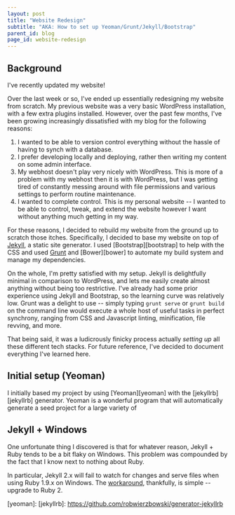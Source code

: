 ```yaml
---
layout: post
title: "Website Redesign"
subtitle: "AKA: How to set up Yeoman/Grunt/Jekyll/Bootstrap"
parent_id: blog
page_id: website-redesign
---
```


## Background 

I've recently updated my website!

Over the last week or so, I've ended up essentially redesigning my website from scratch. My previous website was a very basic WordPress installation, with a few extra plugins installed. However, over the past few months, I've been growing increasingly dissatisfied with my blog for the following reasons:

1.  I wanted to be able to version control everything without the hassle of having to synch with a database.
2.  I prefer developing locally and deploying, rather then writing my content on some admin interface.
3.  My webhost doesn't play very nicely with WordPress. This is more of a problem with my webhost then it is with WordPress, but I was getting tired of constantly messing around with file permissions and various settings to perform routine maintenance.
4.  I wanted to complete control. This is my personal website -- I wanted to be able to control, tweak, and extend the website however I want without anything much getting in my way.
    
For these reasons, I decided to rebuild my website from the ground up to scratch those itches. Specifically, I decided to base my website on top of [Jekyll][jekyll], a static site generator. I used [Bootstrap][bootstrap] to help with the CSS and used [Grunt][grunt] and [Bower][bower] to automate my build system and manage my dependencies.

On the whole, I'm pretty satisfied with my setup. Jekyll is delightfully minimal in comparison to WordPress, and lets me easily create almost anything without being too restrictive. I've already had some prior experience using Jekyll and Bootstrap, so the learning curve was relatively low. Grunt was a delight to use -- simply typing `grunt serve` or `grunt build` on the command line would execute a whole host of useful tasks in perfect synchrony, ranging from CSS and Javascript linting, minification, file revving, and more. 

That being said, it was a ludicrously finicky process actually *setting up* all these different tech stacks. For future reference, I've decided to document everything I've learned here.

## Initial setup (Yeoman)

I initially based my project by using [Yeoman][yeoman] with the [jekyllrb][jekyllrb] generator. Yeoman is a wonderful program that will automatically generate a seed project for a large variety of 

## Jekyll + Windows

One unfortunate thing I discovered is that for whatever reason, Jekyll + Ruby tends to be a bit flaky on Windows. This problem was compounded by the fact that I know next to nothing about Ruby.

In particular, Jekyll 2.x will fail to watch for changes and serve files when using Ruby 1.9.x on Windows. The [workaround](https://github.com/jekyll/jekyll/issues/2529), thankfully, is simple -- upgrade to Ruby 2.





  [jekyll]: 
  [bootstrap]: 
  [grunt]:
  [bower]:
  [yeoman]: 
  [jekyllrb]: https://github.com/robwierzbowski/generator-jekyllrb
  
